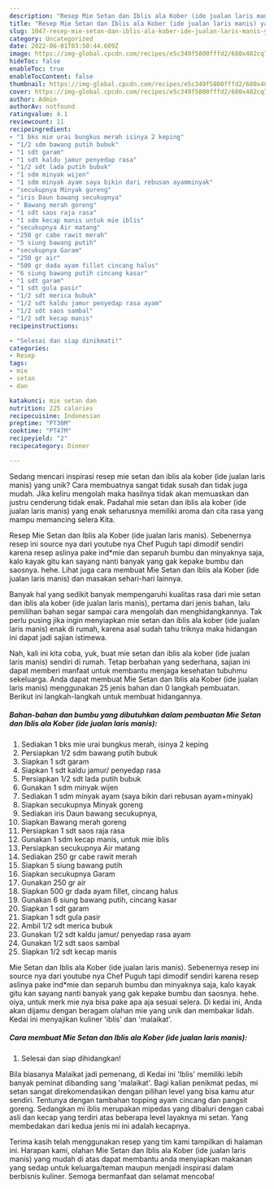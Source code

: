 ```yaml
---
description: "Resep Mie Setan dan Iblis ala Kober (ide jualan laris manis) yang Enak"
title: "Resep Mie Setan dan Iblis ala Kober (ide jualan laris manis) yang Enak"
slug: 1047-resep-mie-setan-dan-iblis-ala-kober-ide-jualan-laris-manis-yang-enak
category: Uncategorized
date: 2022-06-01T03:50:44.609Z
image: https://img-global.cpcdn.com/recipes/e5c349f5800fffd2/680x482cq70/mie-setan-dan-iblis-ala-kober-ide-jualan-laris-manis-foto-resep-utama.jpg
hideToc: false
enableToc: true
enableTocContent: false
thumbnail: https://img-global.cpcdn.com/recipes/e5c349f5800fffd2/680x482cq70/mie-setan-dan-iblis-ala-kober-ide-jualan-laris-manis-foto-resep-utama.jpg
cover: https://img-global.cpcdn.com/recipes/e5c349f5800fffd2/680x482cq70/mie-setan-dan-iblis-ala-kober-ide-jualan-laris-manis-foto-resep-utama.jpg
author: Admin
authorAv: notfound
ratingvalue: 4.1
reviewcount: 11
recipeingredient:
- "1 bks mie urai bungkus merah isinya 2 keping"
- "1/2 sdm bawang putih bubuk"
- "1 sdt garam"
- "1 sdt kaldu jamur penyedap rasa"
- "1/2 sdt lada putih bubuk"
- "1 sdm minyak wijen"
- "1 sdm minyak ayam saya bikin dari rebusan ayamminyak"
- "secukupnya Minyak goreng"
- "iris Daun bawang secukupnya"
- " Bawang merah goreng"
- "1 sdt saos raja rasa"
- "1 sdm kecap manis untuk mie iblis"
- "secukupnya Air matang"
- "250 gr cabe rawit merah"
- "5 siung bawang putih"
- "secukupnya Garam"
- "250 gr air"
- "500 gr dada ayam fillet cincang halus"
- "6 siung bawang putih cincang kasar"
- "1 sdt garam"
- "1 sdt gula pasir"
- "1/2 sdt merica bubuk"
- "1/2 sdt kaldu jamur penyedap rasa ayam"
- "1/2 sdt saos sambal"
- "1/2 sdt kecap manis"
recipeinstructions:

- "Selesai dan siap dinikmati!"
categories:
- Resep
tags:
- mie
- setan
- dan

katakunci: mie setan dan 
nutrition: 225 calories
recipecuisine: Indonesian
preptime: "PT30M"
cooktime: "PT47M"
recipeyield: "2"
recipecategory: Dinner

---
```





Sedang mencari inspirasi resep mie setan dan iblis ala kober (ide jualan laris manis) yang unik? Cara membuatnya sangat tidak susah dan tidak juga mudah. Jika keliru mengolah maka hasilnya tidak akan memuaskan dan justru cenderung tidak enak. Padahal mie setan dan iblis ala kober (ide jualan laris manis) yang enak seharusnya memiliki aroma dan cita rasa yang mampu memancing selera Kita.





Resep Mie Setan dan Iblis ala Kober (ide jualan laris manis). Sebenernya resep ini source nya dari youtube nya Chef Puguh tapi dimodif sendiri karena resep aslinya pake ind*mie dan separuh bumbu dan minyaknya saja, kalo kayak gitu kan sayang nanti banyak yang gak kepake bumbu dan saosnya. hehe. Lihat juga cara membuat Mie Setan dan Iblis ala Kober (ide jualan laris manis) dan masakan sehari-hari lainnya.

Banyak hal yang sedikit banyak mempengaruhi kualitas rasa dari mie setan dan iblis ala kober (ide jualan laris manis), pertama dari jenis bahan, lalu pemilihan bahan segar sampai cara mengolah dan menghidangkannya. Tak perlu pusing jika ingin menyiapkan mie setan dan iblis ala kober (ide jualan laris manis) enak di rumah, karena asal sudah tahu triknya maka hidangan ini dapat jadi sajian istimewa.






Nah, kali ini kita coba, yuk, buat mie setan dan iblis ala kober (ide jualan laris manis) sendiri di rumah. Tetap berbahan yang sederhana, sajian ini dapat memberi manfaat untuk membantu menjaga kesehatan tubuhmu sekeluarga. Anda dapat membuat Mie Setan dan Iblis ala Kober (ide jualan laris manis) menggunakan 25 jenis bahan dan 0 langkah pembuatan. Berikut ini langkah-langkah untuk membuat hidangannya.

<!--inarticleads1-->

##### Bahan-bahan dan bumbu yang dibutuhkan dalam pembuatan Mie Setan dan Iblis ala Kober (ide jualan laris manis):

1. Sediakan 1 bks mie urai bungkus merah, isinya 2 keping
1. Persiapkan 1/2 sdm bawang putih bubuk
1. Siapkan 1 sdt garam
1. Siapkan 1 sdt kaldu jamur/ penyedap rasa
1. Persiapkan 1/2 sdt lada putih bubuk
1. Gunakan 1 sdm minyak wijen
1. Sediakan 1 sdm minyak ayam (saya bikin dari rebusan ayam+minyak)
1. Siapkan secukupnya Minyak goreng
1. Sediakan iris Daun bawang secukupnya,
1. Siapkan  Bawang merah goreng
1. Persiapkan 1 sdt saos raja rasa
1. Gunakan 1 sdm kecap manis, untuk mie iblis
1. Persiapkan secukupnya Air matang
1. Sediakan 250 gr cabe rawit merah
1. Siapkan 5 siung bawang putih
1. Siapkan secukupnya Garam
1. Gunakan 250 gr air
1. Siapkan 500 gr dada ayam fillet, cincang halus
1. Gunakan 6 siung bawang putih, cincang kasar
1. Siapkan 1 sdt garam
1. Siapkan 1 sdt gula pasir
1. Ambil 1/2 sdt merica bubuk
1. Gunakan 1/2 sdt kaldu jamur/ penyedap rasa ayam
1. Gunakan 1/2 sdt saos sambal
1. Siapkan 1/2 sdt kecap manis


Mie Setan dan Iblis ala Kober (ide jualan laris manis). Sebenernya resep ini source nya dari youtube nya Chef Puguh tapi dimodif sendiri karena resep aslinya pake ind*mie dan separuh bumbu dan minyaknya saja, kalo kayak gitu kan sayang nanti banyak yang gak kepake bumbu dan saosnya. hehe. oiya, untuk merk mie nya bisa pake apa aja sesuai selera. Di kedai ini, Anda akan dijamu dengan beragam olahan mie yang unik dan membakar lidah. Kedai ini menyajikan kuliner &#39;iblis&#39; dan &#39;malaikat&#39;. 

<!--inarticleads2-->

##### Cara membuat Mie Setan dan Iblis ala Kober (ide jualan laris manis):


1. Selesai dan siap dihidangkan!

Bila biasanya Malaikat jadi pemenang, di Kedai ini &#39;Iblis&#39; memiliki lebih banyak peminat dibanding sang &#39;malaikat&#39;. Bagi kalian penikmat pedas, mi setan sangat direkomendasikan dengan pilihan level yang bisa kamu atur sendiri. Tentunya dengan tambahan topping ayam cincang dan pangsit goreng. Sedangkan mi iblis merupakan mipedas yang dibaluri dengan cabai asli dan kecap yang terdiri atas beberapa level layaknya mi setan. Yang membedakan dari kedua jenis mi ini adalah kecapnya. 

Terima kasih telah menggunakan resep yang tim kami tampilkan di halaman ini. Harapan kami, olahan Mie Setan dan Iblis ala Kober (ide jualan laris manis) yang mudah di atas dapat membantu anda menyiapkan makanan yang sedap untuk keluarga/teman maupun menjadi inspirasi dalam berbisnis kuliner. Semoga bermanfaat dan selamat mencoba!
